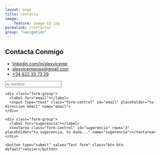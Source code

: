 ```yaml
---
layout: page
title: contacta
image:
    feature: image-13.jpg
permalink: /contacta/
group: "navigation"
---
```


<div id="contacta" class="bloc">
<h2>Contacta Conmigo</h2>
<ul class="list-unstyled">
  <li><a href="https://es.linkedin.com/in/alexvicente"><i class="fa fa-linkedin"></i> linkedin.com/in/alexvicente</a></li>
  <li><a href=""><i class="fa fa-envelope"></i> alexvicentejose@gmail.com</a></li>
  <li><a href="telto:+34622337329"><i class="fa fa-whatsapp"></i> +34 622 33 73 29</a></li>
</ul>
</div>


<!-- <h2 class="">Envíame un mensaje,<br> pídeme un presupuesto<br>o cuentame como te puedo ayudar.<br>&#9827;</h2> -->



<div class="show-form">
  <form role="form" action="http://getsimpleform.com/messages?form_api_token=b25558d215d6fc93731c51cf3144250c" method="post">
    <input type="hidden" name="redirect_to" value="value=&quot;http://localhost:4000/gracias.html&quot;">
    <div class="form-group">
      <label for="name"></label>
      <input type="text" class="form-control" id="name" placeholder="tu nombre" name="nombre">
    </div>

    <div class="form-group">
      <label for="email"></label>
      <input type="text" class="form-control" id="email" placeholder="tu direccion email" name="email">
    </div>

    <div class="form-group">
      <label for="sugerencia"></label>
      <textarea class="form-control" id="sugerencia" rows="3" placeholder="tu sugerencia, tu duda..." name="sugerencia"></textarea>
    </div>

    <button type="submit" value="Test form" class="btn btn-default">enviar</button>
  </form>
</div>

